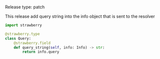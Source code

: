 Release type: patch

This release add query string into the info object that is sent to the resolver

```python
import strawberry

@strawberry.type
class Query:
    @strawberry.field
    def query_string(self, info: Info) -> str:
        return info.query
```

